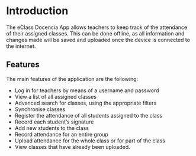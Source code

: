 # Introduction

The eClass Docencia App allows teachers to keep track of the attendance of their assigned classes. This can be done offline, as all information and changes made will be saved and uploaded once the device is connected to the internet.

## Features

The main features of the application are the following:

* Log in for teachers by means of a username and password
* View a list of all assigned classes
* Advanced search for classes, using the appropriate filters
* Synchronise classes
* Register the attendance of all students assigned to the class
* Record each student’s signature
* Add new students to the class
* Record attendance for an entire group
* Upload attendance for the whole class or for part of the class
* View classes that have already been uploaded.
